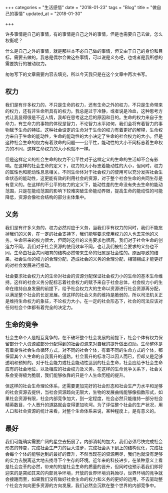 +++
categories = "生活感悟"
date = "2018-01-23"
tags = "Blog"
title = "做自己的事情"
updated_at = "2018-01-30"

+++

许多事情是自己的事情，有的事情是自己之外的事情，但是也需要自己去做，怎么权衡呢？
<!--more-->

什么是自己之外的事情，就是那些本不必自己做的事情，但又由于自己的身份和目标，需要去做的。我总是偶尔会做这些事情，可以说是义务吧，也或者是我所想的需要执行的被动权力。

匆匆写下的文章需要内容去填充，所以今天我只是在这个文章中再次书写。

## 权力

我们是有许多权力的，不只是生命的权力，还有生命之外的权力，不只是生命带来的权力，还有非生命所具有的权力。我总是过于冷静，或者说是冷血，这种思考方式让我显得很是不近人情，我却在思考这之后的原因和目的。生命的权力来自于生命力，有生命力的事物的体现是智力，不论智力水平如何，我们会将有着智力的事物赋予生命的特征。这种社会设定的生命对于生命的权力有着更好的解释，生命权力来自于生命的能动性，生命的能动性的大小决定了生命的社会权力的大小。但是这种社会生命的权力有着致命的问题——公平性，能动性的大小不同标志着生命权力的不同，这样生命权力的大小也就不一样。

但是这样定义的社会生命的权力不公平性对于这样定义的生命的生活却不会有影响。在这样的社会生命的定义下，权力的大小标志着能动性的大小，但同时，权力的属性也和能动性息息相关。不同生命体对于社会权力的使用可以充分发挥社会生命状态的能动性，这更能有效的利用社会的资源，对于整个社会生命的共同生存是有意义的。在这样的不公平的权力的定义下，能动性差的生命没有失去生命的能动范围，只是在能动范围的影响下较难突破生命能动界限，提高生命的能动性的可能降低，资源会像社会结构的部分主体集中。

## 义务

我们是有许多义务的，权力必然对应于义务，当我们享有权力的同时，我们不能忘掉我们的义务，在一定的社会支持下，我们能够要求使用权力的人也去完他的义务。生命带来的权力很大，但同时这样的义务要求也很高，我们对于社会生命的创造力不同，我们对于社会资源的使用效率不同，也让我们被社会要求的义务也不同，生命由社会共同培育的结构必然带来生命的归属是社会性的。原因导致的结果，社会生命的权力的合理分配，造成社会的义务的合理分配，相辅相成才能更好的对社会发展进行推动。

社会要求社会权力大的生命对社会的资源分配保证社会权力小的生命的基本生命维持。这样的社会义务分配标志着社会权力的赋予来自于社会总体，社会权力小的生命在维持自身发展的前提下，给予社会权力大的生命以资源进行社会资源再分配，以满足整个社会的长足发展。但这样的社会义务的维持是脆弱的，所以司法机关正是维持生命权力的象征，不论权力大小，在一定的社会形态下，社会的司法应该对任何社会个体都有着完全的决定力。

## 生命的竞争

社会生命个人是相互竞争的，在不破坏整个社会发展的前提下，社会个体有权力保留部分个人资源或部分分配得到的社会资源来对自我的提升做出资助。生命整体是有着良性社会生命循环方式，对不同的社会个体，有着不同的生命方式的个体，都保留其个人生命的自我晋升的道路。社会晋升的标准可以因人而已，但却又是足够透明和预知的。对于社会能力或社会能动性达到的社会生命，社会应给予社会生命应有的社会地位，以及相应的社会权力及义务。在这样的生命竞争关系下，社会关系会变得极为脆弱，我们能够依靠的只是个人生命历程的提升。

但这样的社会生命理论体系，还需要更加完好的社会形态和社会生产力水平和足够的社会资源去提供，当社会资源趋向无限大，生物的发展曲线能够像指数形式，如果社会资源有限，社会内部竞争加大，到一定程度，社会必然只能维持一部分社会精英数目，个人晋升的道路就会变得更加坎坷。为了评估整个社会的生产状况，用人口和社会资源的统计来看，对整个生命体系来说，某种程度上，是有意义的。

## 最好

我们可能确实需要广阔的星空去拓展了。内部消耗的加大，我们必须尽快完成社会形态的转变，完成社会生产力的巨大进步，完成社会从下到上的结构优化，完成社会每个个体的能够达到的最好的晋升，不然当现在的资源用尽，我们也就没有足够的实力去脱离这大地去找寻下个生存的环境。近年来的科技进步，在某种意义上看是社会变革的必然，带来的的是社会生命的质量的晋升，但同时也预示着我们即将迎来的是突如其来的内部竞争环境，开放的世界环境消耗殆尽，世界环境的竞争就会接踵而至，如果我们没有做好社会生命的权力和义务的更好的运用，不去驱动整个社会方向向更多资源的方向发展，我们必然会沉默在整个世界的内部竞争中。